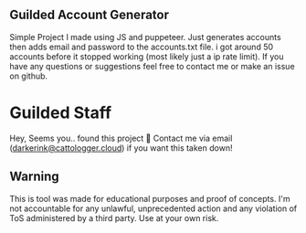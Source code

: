 ## Guilded Account Generator
Simple Project I made using JS and puppeteer. Just generates accounts then adds email and password to the accounts.txt file. 
i got around 50 accounts before it stopped working (most likely just a ip rate limit). If you have any questions or suggestions feel free to contact me or make an issue on github.


# Guilded Staff
Hey, Seems you.. found this project :eyes: Contact me via email (darkerink@cattologger.cloud) if you want this taken down!

## Warning
This is tool was made for educational purposes and proof of concepts. I'm not accountable for any unlawful, unprecedented action and any violation of ToS administered by a third party. Use at your own risk.